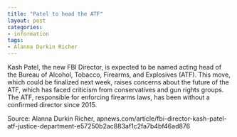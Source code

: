 ```yaml
---
title: "Patel to head the ATF"
layout: post
categories:
- information
tags: 
- Alanna Durkin Richer
---
```


Kash Patel, the new FBI Director, is expected to be named acting head of the Bureau of Alcohol, Tobacco, Firearms, and Explosives (ATF). This move, which could be finalized next week, raises concerns about the future of the ATF, which has faced criticism from conservatives and gun rights groups. The ATF, responsible for enforcing firearms laws, has been without a confirmed director since 2015.

Source: Alanna Durkin Richer, apnews.com/article/fbi-director-kash-patel-atf-justice-department-e57250b2ac883af1c2fa7b4bf46ad876
